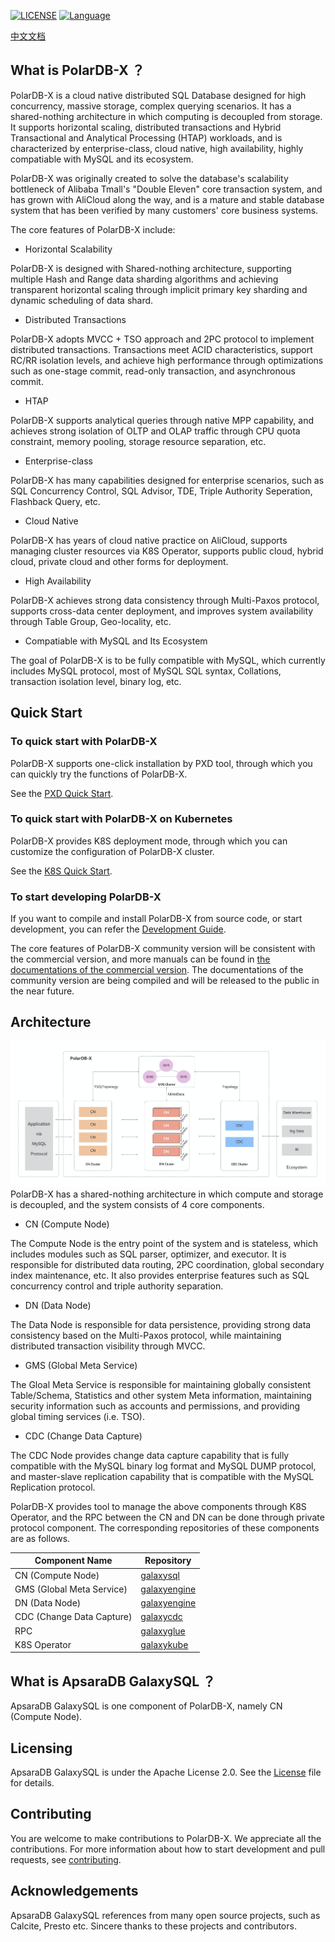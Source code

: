
[![LICENSE](https://img.shields.io/badge/License-Apache%202.0-green.svg)](https://github.com/ApsaraDB/galaxysql/blob/main/LICENSE)
[![Language](https://img.shields.io/badge/Language-Java-blue.svg)](https://www.java.com/)

[中文文档](docs/zh_CN/README.md)

## What is PolarDB-X ？
PolarDB-X is a cloud native distributed SQL Database designed for high concurrency, massive storage, complex querying scenarios. It has a shared-nothing architecture in which computing is decoupled from storage. It supports horizontal scaling, distributed transactions and Hybrid Transactional and Analytical Processing (HTAP) workloads, and is characterized by enterprise-class, cloud native, high availability, highly compatiable with MySQL and its ecosystem.

PolarDB-X was originally created to solve the database's scalability bottleneck of Alibaba Tmall's "Double Eleven" core transaction system, and has grown with AliCloud along the way, and is a mature and stable database system that has been verified by many customers' core business systems.


The core features of PolarDB-X include:

- Horizontal Scalability

PolarDB-X is designed with Shared-nothing architecture, supporting multiple Hash and Range data sharding algorithms and achieving transparent horizontal scaling through implicit primary key sharding and dynamic scheduling of data shard.


- Distributed Transactions

PolarDB-X adopts MVCC + TSO approach and 2PC protocol to implement distributed transactions. Transactions meet ACID characteristics, support RC/RR isolation levels, and achieve high performance through optimizations such as one-stage commit, read-only transaction, and asynchronous commit.


- HTAP

PolarDB-X supports analytical queries through native MPP capability, and achieves strong isolation of OLTP and OLAP traffic through CPU quota constraint, memory pooling, storage resource separation, etc.


- Enterprise-class

PolarDB-X has many capabilities designed for enterprise scenarios, such as SQL Concurrency Control, SQL Advisor, TDE, Triple Authority Seperation, Flashback Query, etc.


- Cloud Native

PolarDB-X has years of cloud native practice on AliCloud, supports managing cluster resources via K8S Operator, supports public cloud, hybrid cloud, private cloud and other forms for deployment.


- High Availability

PolarDB-X achieves strong data consistency through Multi-Paxos protocol, supports cross-data center deployment, and improves system availability through Table Group, Geo-locality, etc.


- Compatiable with MySQL and Its Ecosystem

The goal of PolarDB-X is to be fully compatible with MySQL, which currently includes MySQL protocol, most of MySQL SQL syntax, Collations, transaction isolation level, binary log, etc.


## Quick Start
### To quick start with PolarDB-X
PolarDB-X supports one-click installation by PXD tool, through which you can quickly try the functions of PolarDB-X.

See the [PXD Quick Start](docs/en/quickstart.md).

### To quick start with PolarDB-X on Kubernetes
PolarDB-X provides K8S deployment mode, through which you can customize the configuration of PolarDB-X cluster.

See the [K8S Quick Start](https://github.com/ApsaraDB/galaxykube#quick-start).

### To start developing PolarDB-X
If you want to compile and install PolarDB-X from source code, or start development, you can refer the [Development Guide](docs/en/quickstart-development.md).

The core features of PolarDB-X community version will be consistent with the commercial version, and more manuals can be found in [the documentations of the commercial version](https://www.alibabacloud.com/help/doc-detail/71252.htm). The documentations of the community version are being compiled and will be released to the public in the near future.

## Architecture
![image.png](docs/architecture.png)
PolarDB-X has a shared-nothing architecture in which compute and storage is decoupled, and the system consists of 4 core components.

- CN (Compute Node)

The Compute Node is the entry point of the system and is stateless, which includes modules such as SQL parser, optimizer, and executor. It is responsible for distributed data routing, 2PC coordination, global secondary index maintenance, etc. It also provides enterprise features such as SQL concurrency control and triple authority separation.


- DN (Data Node)

The Data Node is responsible for data persistence, providing strong data consistency based on the Multi-Paxos protocol, while maintaining distributed transaction visibility through MVCC.


- GMS (Global Meta Service)

The Gloal Meta Service is responsible for maintaining globally consistent Table/Schema, Statistics and other system Meta information, maintaining security information such as accounts and permissions, and providing global timing services (i.e. TSO).


- CDC (Change Data Capture)

The CDC Node provides change data capture capability that is fully compatible with the MySQL binary log format and MySQL DUMP protocol, and master-slave replication capability that is compatible with the MySQL Replication protocol.


PolarDB-X provides tool to manage the above components through K8S Operator, and the RPC between the CN and DN can be done through private protocol component. The corresponding repositories of these components are as follows.

| **Component Name** | **Repository** |
| --- | --- |
| CN (Compute Node) | [galaxysql](https://github.com/ApsaraDB/galaxysql) |
| GMS (Global Meta Service) | [galaxyengine](https://github.com/ApsaraDB/galaxyengine) |
| DN (Data Node) | [galaxyengine](https://github.com/ApsaraDB/galaxyengine) |
| CDC (Change Data Capture) | [galaxycdc](https://github.com/ApsaraDB/galaxycdc) |
| RPC | [galaxyglue](https://github.com/ApsaraDB/galaxyglue) |
| K8S Operator | [galaxykube](https://github.com/ApsaraDB/galaxykube) |



## What is ApsaraDB GalaxySQL ？
ApsaraDB GalaxySQL is one component of PolarDB-X, namely CN (Compute Node).


## Licensing
ApsaraDB GalaxySQL is under the Apache License 2.0. See the [License](LICENSE) file for details.


## Contributing

You are welcome to make contributions to PolarDB-X. We appreciate all the contributions. For more information about how to start development and pull requests, see [contributing](CONTRIBUTING.md).


## Acknowledgements
ApsaraDB GalaxySQL references from many open source projects, such as Calcite, Presto etc. Sincere thanks to these projects and contributors.
## 

